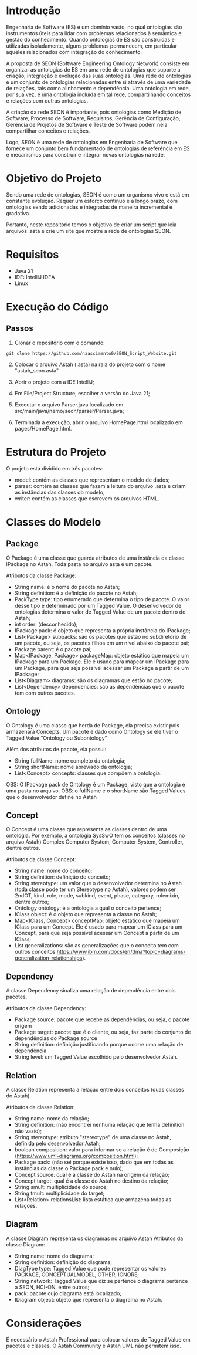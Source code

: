 # Introdução

Engenharia de Software (ES) é um domínio vasto, no qual ontologias são instrumentos úteis para lidar com problemas relacionados à semântica e gestão do conhecimento. Quando ontologias de ES são construídas e utilizadas isoladamente, alguns problemas permanecem, em particular aqueles relacionados com integração do conhecimento.

A proposta de SEON (Software Engineering Ontology Network) consiste em organizar as ontologias de ES em uma rede de ontologias que suporte a criação, integração e evolução das suas ontologias. Uma rede de ontologias é um conjunto de ontologias relacionadas entre si através de uma variedade de relações, tais como alinhamento e dependência. Uma ontologia em rede, por sua vez, é uma ontologia incluída em tal rede, compartilhando conceitos e relações com outras ontologias.

A criação da rede SEON é importante, pois ontologias como Medição de Software, Processo de Software, Requisitos, Gerência de Configuração, Gerência de Projetos de Software e Teste de Software podem nela compartilhar conceitos e relações.

Logo, SEON é uma rede de ontologias em Engenharia de Software que fornece um conjunto bem fundamentado de ontologias de referência em ES e mecanismos para construir e integrar novas ontologias na rede.

# Objetivo do Projeto
Sendo uma rede de ontologias, SEON é como um organismo vivo e está em constante evolução. Requer um esforço contínuo e a longo prazo, com ontologias sendo adicionadas e integradas de maneira incremental e gradativa.

Portanto, neste repositório temos o objetivo de criar um script que leia arquivos .asta e crie um site que mostre a rede de ontologias SEON.

# Requisitos

* Java 21
* IDE: IntelliJ IDEA
* Linux

# Execução do Código

## Passos

1. Clonar o repositório com o comando:
```
git clone https://github.com/naascimento0/SEON_Script_Website.git
```
2. Colocar o arquivo Astah (.asta) na raiz do projeto com o nome "astah_seon.asta"

3. Abrir o projeto com a IDE IntelliJ;

4. Em File/Project Structure, escolher a versão do Java 21;

5. Executar o arquivo Parser.java localizado em src/main/java/nemo/seon/parser/Parser.java;

6. Terminada a execução, abrir o arquivo HomePage.html localizado em pages/HomePage.html.


# Estrutura do Projeto

O projeto está dividido em três pacotes:
* model: contém as classes que representam o modelo de dados;
* parser: contém as classes que fazem a leitura do arquivo .asta e criam as instâncias das classes do modelo;
* writer: contém as classes que escrevem os arquivos HTML.

# Classes do Modelo
## Package
O Package é uma classe que guarda atributos de uma instância da classe IPackage no Astah. Toda pasta no arquivo asta é um pacote.

Atributos da classe Package:
- String name: é o nome do pacote no Astah;
- String definition: é a definição do pacote no Astah;
- PackType type: tipo enumerado que determina o tipo de pacote. O valor desse tipo é determinado por um Tagged Value. O desenvolvedor de ontologias determina o valor de Tagged Value de um pacote dentro do Astah;
- int order: (desconhecido);
- IPackage pack: é objeto que representa a própria instância do IPackage;
- List<Package\> subpacks: são os pacotes que estão no subdiretório de um pacote, ou seja, os pacotes filhos em um nível abaixo do pacote pai;
- Package parent: é o pacote pai;
- Map<IPackage, Package\> packageMap: objeto estático que mapeia um IPackage para um Package. Ele é usado para mapear um IPackage para um Package, para que seja possível acessar um Package a partir de um IPackage;
- List<Diagram\> diagrams: são os diagramas que estão no pacote;
- List<Dependency\> dependencies: são as dependências que o pacote tem com outros pacotes.

## Ontology
O Ontology é uma classe que herda de Package, ela precisa existir pois armazenará Concepts. Um pacote é dado como Ontology se ele tiver o Tagged Value "Ontology ou Subontology"

Além dos atributos de pacote, ela possui:
- String fullName: nome completo da ontologia;
- String shortName: nome abreviado da ontologia;
- List<Concept\> concepts: classes que compõem a ontologia.

OBS: O IPackage pack de Ontology é um Package, visto que a ontologia é uma pasta no arquivo.
OBS: o fullName e o shortName são Tagged Values que o desenvolvedor define no Astah

## Concept
O Concept é uma classe que representa as classes dentro de uma ontologia. Por exemplo, a ontologia SysSwO tem os conceitos (classes no arquivo Astah) Complex Computer System, Computer System, Controller, dentre outros.

Atributos da classe Concept:
- String name: nome do conceito;
- String definition: definição do conceito;
- String stereotype: um valor que o desenvolvedor determina no Astah (toda classe pode ter um Stereotype no Astah), valores podem ser 2ndOT, kind, role, mode, subkind, event, phase, category, rolemixin, dentre outros;
- Ontology ontology: é a ontologia a qual o conceito pertence;
- IClass object: é o objeto que representa a classe no Astah;
- Map<IClass, Concept> conceptMap: objeto estático que mapeia um IClass para um Concept. Ele é usado para mapear um IClass para um Concept, para que seja possível acessar um Concept a partir de um IClass;
- List<Concept>	generalizations: são as generalizações que o conceito tem com outros conceitos https://www.ibm.com/docs/en/dma?topic=diagrams-generalization-relationships).

## Dependency
A classe Dependency sinaliza uma relação de dependência entre dois pacotes.

Atributos da classe Dependency:
- Package source: pacote que recebe as dependências, ou seja, o pacote origem
- Package target: pacote que é o cliente, ou seja, faz parte do conjunto de dependências do Package source
- String definition: definição justificando porque ocorre uma relação de dependência
- String level: um Tagged Value escolhido pelo desenvolvedor Astah.

## Relation
A classe Relation representa a relação entre dois conceitos (duas classes do Astah).

Atributos da classe Relation:
- String name: nome da relação;
- String definition: (não encontrei nenhuma relação que tenha definition não vazio);
- String stereotype: atributo "stereotype" de uma classe no Astah, definida pelo desenvolvedor Astah;
- boolean composition: valor para informar se a relação é de Composição (https://www.uml-diagrams.org/composition.html);
- Package pack: (não sei porque existe isso, dado que em todas as instâncias da classe o Package pack é nulo);
- Concept source: qual é a classe do Astah na origem da relação;
- Concept target: qual é a classe do Astah no destino da relação;
- String smult: multiplicidade do source;
- String tmult: multiplicidade do target;
- List<Relation\> relationsList: lista estática que armazena todas as relações.

## Diagram
A classe Diagram representa os diagramas no arquivo Astah
Atributos da classe Diagram:
- String name: nome do diagrama;
- String definition: definição do diagrama;
- DiagType type: Tagged Value que pode representar os valores PACKAGE, CONCEPTUALMODEL, OTHER, IGNORE;
- String network: Tagged Value que diz se pertence o diagrama pertence a SEON, HCI-ON, entre outros;
- pack: pacote cujo diagrama está localizado;
- IDiagram object: objeto que representa o diagrama no Astah.


# Considerações
É necessário o Astah Professional para colocar valores de Tagged Value em pacotes e classes. O Astah Community e Astah UML não permitem isso.
